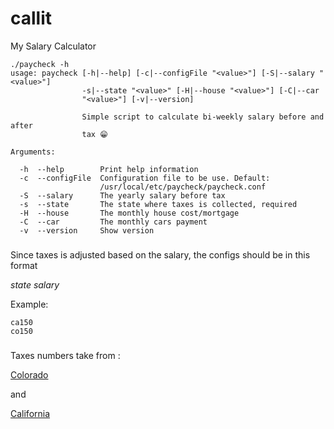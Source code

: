 # callit
My Salary Calculator


```
./paycheck -h
usage: paycheck [-h|--help] [-c|--configFile "<value>"] [-S|--salary "<value>"]
                -s|--state "<value>" [-H|--house "<value>"] [-C|--car
                "<value>"] [-v|--version]

                Simple script to calculate bi-weekly salary before and after
                tax 😁

Arguments:

  -h  --help        Print help information
  -c  --configFile  Configuration file to be use. Default:
                    /usr/local/etc/paycheck/paycheck.conf
  -S  --salary      The yearly salary before tax
  -s  --state       The state where taxes is collected, required
  -H  --house       The monthly house cost/mortgage
  -C  --car         The monthly cars payment
  -v  --version     Show version
```

###
Since taxes is adjusted based on the salary, the configs should be in this format

*state* *salary*

Example:
```
ca150
co150
```

###
Taxes numbers take from :

[Colorado](https://smartasset.com/taxes/colorado-paycheck-calculator)

and

[California](https://smartasset.com/taxes/colorado-paycheck-calculator)


